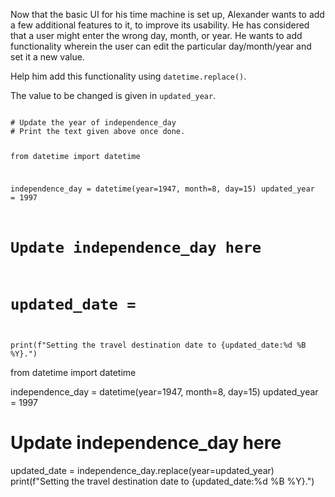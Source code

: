 Now that the basic UI for his time machine is set up, Alexander wants to add a few additional features to it, to improve its usability. He has considered that a user might enter the wrong day, month, or year. He wants to add functionality wherein the user can edit the particular day/month/year and set it a new value.

Help him add this functionality using `datetime.replace()`.

The value to be changed is given in `updated_year`.


<codeblock language="python" type="exercise" testMode="fixedInput" cache="false">
<code>
# Update the year of independence_day
# Print the text given above once done.

from datetime import datetime

independence_day = datetime(year=1947, month=8, day=15)
updated_year = 1997

# Update independence_day here
# updated_date =
print(f"Setting the travel destination date to {updated_date:%d %B %Y}.")
</code>

<solution>
from datetime import datetime

independence_day = datetime(year=1947, month=8, day=15)
updated_year = 1997

# Update independence_day here
updated_date = independence_day.replace(year=updated_year)
print(f"Setting the travel destination date to {updated_date:%d %B %Y}.")
</solution>
</codeblock>
